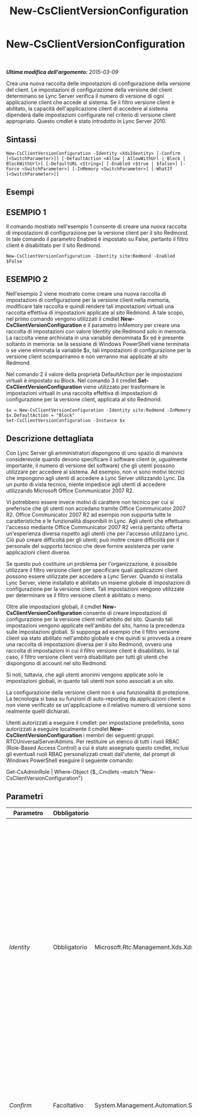 ﻿---
title: New-CsClientVersionConfiguration
TOCTitle: New-CsClientVersionConfiguration
ms:assetid: e7aac850-9e29-4d18-8929-74a89e9355cd
ms:mtpsurl: https://technet.microsoft.com/it-it/library/Gg399029(v=OCS.15)
ms:contentKeyID: 49302298
ms.date: 08/24/2015
mtps_version: v=OCS.15
ms.translationtype: HT
---

# New-CsClientVersionConfiguration

 

_**Ultima modifica dell'argomento:** 2015-03-09_

Crea una nuova raccolta delle impostazioni di configurazione della versione del client. Le impostazioni di configurazione della versione del client determinano se Lync Server verifica il numero di versione di ogni applicazione client che accede al sistema. Se il filtro versione client è abilitato, la capacità dell'applicazione client di accedere al sistema dipenderà dalle impostazioni configurate nel criterio di versione client appropriato. Questo cmdlet è stato introdotto in Lync Server 2010.

## Sintassi

    New-CsClientVersionConfiguration -Identity <XdsIdentity> [-Confirm [<SwitchParameter>]] [-DefaultAction <Allow | AllowWithUrl | Block | BlockWithUrl>] [-DefaultURL <String>] [-Enabled <$true | $false>] [-Force <SwitchParameter>] [-InMemory <SwitchParameter>] [-WhatIf [<SwitchParameter>]]

## Esempi

## ESEMPIO 1

Il comando mostrato nell'esempio 1 consente di creare una nuova raccolta di impostazioni di configurazione per la versione client per il sito Redmond. In tale comando il parametro Enabled è impostato su False, pertanto il filtro client è disabilitato per il sito Redmond.

    New-CsClientVersionConfiguration -Identity site:Redmond -Enabled $False

## ESEMPIO 2

Nell'esempio 2 viene mostrato come creare una nuova raccolta di impostazioni di configurazione per la versione client nella memoria, modificare tale raccolta e quindi rendere tali impostazioni virtuali una raccolta effettiva di impostazioni applicate al sito Redmond. A tale scopo, nel primo comando vengono utilizzati il cmdlet **New-CsClientVersionConfiguration** e il parametro InMemory per creare una raccolta di impostazioni con valore Identity site:Redmond solo in memoria. La raccolta viene archiviata in una variabile denominata $x ed è presente soltanto in memoria: se la sessione di Windows PowerShell viene terminata o se viene eliminata la variabile $x, tali impostazioni di configurazione per la versione client scompariranno e non verranno mai applicate al sito Redmond.

Nel comando 2 il valore della proprietà DefaultAction per le impostazioni virtuali è impostato su Block. Nel comando 3 il cmdlet **Set-CsClientVersionConfiguration** viene utilizzato per trasformare le impostazioni virtuali in una raccolta effettiva di impostazioni di configurazione per la versione client, applicata al sito Redmond.

    $x = New-CsClientVersionConfiguration -Identity site:Redmond -InMemory
    $x.DefaultAction = "Block" 
    Set-CsClientVersionConfiguration -Instance $x

## Descrizione dettagliata

Con Lync Server gli amministratori dispongono di uno spazio di manovra considerevole quando devono specificare il software client (e, ugualmente importante, il numero di versione del software) che gli utenti possono utilizzare per accedere al sistema. Ad esempio, non vi sono motivi tecnici che impongono agli utenti di accedere a Lync Server utilizzando Lync. Da un punto di vista tecnico, niente impedisce agli utenti di accedere utilizzando Microsoft Office Communicator 2007 R2.

Vi potrebbero essere invece motivi di carattere non tecnico per cui si preferisce che gli utenti non accedano tramite Office Communicator 2007 R2. Office Communicator 2007 R2 ad esempio non supporta tutte le caratteristiche e le funzionalità disponibili in Lync. Agli utenti che effettuano l'accesso mediante Office Communicator 2007 R2 verrà pertanto offerta un'esperienza diversa rispetto agli utenti che per l'accesso utilizzano Lync. Ciò può creare difficoltà per gli utenti; può inoltre creare difficoltà per il personale del supporto tecnico che deve fornire assistenza per varie applicazioni client diverse.

Se questo può costituire un problema per l'organizzazione, è possibile utilizzare il filtro versione client per specificare quali applicazioni client possono essere utilizzate per accedere a Lync Server. Quando si installa Lync Server, viene installato e abilitato un insieme globale di impostazioni di configurazione per la versione client. Tali impostazioni vengono utilizzate per determinare se il filtro versione client è abilitato o meno.

Oltre alle impostazioni globali, il cmdlet **New-CsClientVersionConfiguration** consente di creare impostazioni di configurazione per la versione client nell'ambito del sito. Quando tali impostazioni vengono applicate nell'ambito del sito, hanno la precedenza sulle impostazioni globali. Si supponga ad esempio che il filtro versione client sia stato abilitato nell'ambito globale e che quindi si provveda a creare una raccolta di impostazioni diversa per il sito Redmond, ovvero una raccolta di impostazioni in cui il filtro versione client è disabilitato. In tal caso, il filtro versione client verrà disabilitato per tutti gli utenti che dispongono di account nel sito Redmond.

Si noti, tuttavia, che agli utenti anonimi vengono applicate solo le impostazioni globali, in quanto tali utenti non sono associati a un sito.

La configurazione della versione client non è una funzionalità di protezione. La tecnologia si basa su funzioni di auto-reporting da applicazioni client e non viene verificato se un'applicazione e il relativo numero di versione sono realmente quelli dichiarati.

Utenti autorizzati a eseguire il cmdlet: per impostazione predefinita, sono autorizzati a eseguire localmente il cmdlet **New-CsClientVersionConfiguration** i membri dei seguenti gruppi: RTCUniversalServerAdmins. Per restituire un elenco di tutti i ruoli RBAC (Role-Based Access Control) a cui è stato assegnato questo cmdlet, inclusi gli eventuali ruoli RBAC personalizzati creati dall'utente, dal prompt di Windows PowerShell eseguire il seguente comando:

Get-CsAdminRole | Where-Object {$\_.Cmdlets –match "New-CsClientVersionConfiguration"}

## Parametri


<table>
<colgroup>
<col style="width: 25%" />
<col style="width: 25%" />
<col style="width: 25%" />
<col style="width: 25%" />
</colgroup>
<thead>
<tr class="header">
<th>Parametro</th>
<th>Obbligatorio</th>
<th>Tipo</th>
<th>Descrizione</th>
</tr>
</thead>
<tbody>
<tr class="odd">
<td><p><em>Identity</em></p></td>
<td><p>Obbligatorio</p></td>
<td><p>Microsoft.Rtc.Management.Xds.XdsIdentity</p></td>
<td><p>Rappresenta l'identificatore univoco da assegnare alla nuova raccolta delle impostazioni di configurazione per la versione client. Poiché è possibile creare nuove raccolte solo nell'ambito del sito, il valore Identity avrà sempre il prefisso &quot;site:&quot; seguito dal nome del sito, come, ad esempio, &quot;site:Redmond&quot;. Il comando riportato sopra non viene eseguito correttamente se è già presente una raccolta di impostazioni con identità site:Redmond.</p>
<p></p></td>
</tr>
<tr class="even">
<td><p><em>Confirm</em></p></td>
<td><p>Facoltativo</p></td>
<td><p>System.Management.Automation.SwitchParameter</p></td>
<td><p>Viene visualizzata una richiesta di conferma prima di eseguire il comando.</p></td>
</tr>
<tr class="odd">
<td><p><em>DefaultAction</em></p></td>
<td><p>Facoltativo</p></td>
<td><p>Microsoft.Rtc.Management.WritableConfig.Policy.ClientVersion.DefaultAction</p></td>
<td><p>Indica l'azione da eseguire se un utente tenta di accedere da un'applicazione client il cui numero di versione non è presente nel criterio della versione client appropriato. DefaultAction deve essere impostato su uno dei seguenti valori:</p>
<p>Allow. All'applicazione client viene consentito di accedere.</p>
<p>AllowWithUrl. All'applicazione client viene consentito di accedere. Verrà inoltre visualizzata una finestra di messaggio con l'URL di una pagina Web da cui l'utente può scaricare un'applicazione client approvata. L'URL della pagina Web deve essere specificato come valore della proprietà DefaultUrl.</p>
<p>Block. All'applicazione client viene impedito di accedere.</p>
<p>BlockWithUrl. All'applicazione client viene impedito di accedere. Nella finestra di messaggio &quot;Accesso negato&quot; visualizzata sarà tuttavia incluso l'URL di una pagina Web da cui l'utente può scaricare un'applicazione client approvata. L'URL della pagina Web deve essere specificato come valore della proprietà DefaultUrl.</p>
<p>Tale proprietà viene ignorata se la proprietà Enabled è impostata su False. Quando la proprietà Enabled è impostata su False, non viene applicato alcun tipo di filtro versione client.</p></td>
</tr>
<tr class="even">
<td><p><em>DefaultURL</em></p></td>
<td><p>Facoltativo</p></td>
<td><p>System.String</p></td>
<td><p>Specifica l'URL della pagina Web da cui gli utenti possono scaricare un'applicazione client approvata. Se tale parametro è specificato e se DefaultAction è impostato su BlockWithUrl, l'URL verrà indicato nella finestra di messaggio &quot;Accesso negato&quot; visualizzata ogni volta che un utente tenta di accedere da un'applicazione client non supportata.</p></td>
</tr>
<tr class="odd">
<td><p><em>Enabled</em></p></td>
<td><p>Facoltativo</p></td>
<td><p>System.Boolean</p></td>
<td><p>Consente di indicare se il filtro versione client è abilitato o disabilitato. Se la proprietà Enabled è True, il server verificherà il numero di versione di ciascuna applicazione client che tenta di accedere, quindi consentirà o negherà l'accesso in base al criterio di versione client appropriato. Se la proprietà Enabled è False, qualsiasi applicazione client in grado di eseguire l'accesso potrà accedere.</p>
<p>Il valore predefinito è True.</p></td>
</tr>
<tr class="even">
<td><p><em>Force</em></p></td>
<td><p>Facoltativo</p></td>
<td><p>System.Management.Automation.SwitchParameter</p></td>
<td><p>Consente di non visualizzare i messaggi relativi agli errori non irreversibili che possono verificarsi durante l'esecuzione del comando.</p></td>
</tr>
<tr class="odd">
<td><p><em>InMemory</em></p></td>
<td><p>Facoltativo</p></td>
<td><p>System.Management.Automation.SwitchParameter</p></td>
<td><p>Crea un riferimento a un oggetto senza eseguire realmente il commit dell'oggetto come modifica permanente. Se si assegna l'output del cmdlet chiamato con questo parametro a una variabile, è possibile apportare modifiche alle proprietà del riferimento all'oggetto e quindi eseguire il commit di queste modifiche chiamando il cmdlet Set- corrispondente.</p></td>
</tr>
<tr class="even">
<td><p><em>WhatIf</em></p></td>
<td><p>Facoltativo</p></td>
<td><p>System.Management.Automation.SwitchParameter</p></td>
<td><p>Descrive ciò che accadrebbe se si eseguisse il comando senza eseguirlo realmente.</p></td>
</tr>
</tbody>
</table>


## Tipi di input

Nessuno. Il cmdlet **New-CsClientVersionConfiguration** non accetta input inviato tramite pipeline.

## Tipi restituiti

Crea nuove istanze dell'oggetto Microsoft.Rtc.Management.WritableConfig.Policy.ClientVersion.ClientVersionConfiguration.

## Vedere anche

#### Ulteriori risorse

[Get-CsClientVersionConfiguration](get-csclientversionconfiguration.md)  
[Remove-CsClientVersionConfiguration](remove-csclientversionconfiguration.md)  
[Set-CsClientVersionConfiguration](set-csclientversionconfiguration.md)


